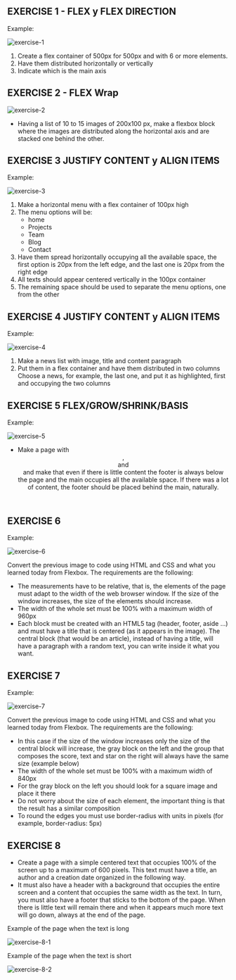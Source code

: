 ## EXERCISE 1 - FLEX y FLEX DIRECTION
Example:

![exercise-1](ejercicio-1.png)

1. Create a flex container of 500px for 500px and with 6 or more elements.
2. Have them distributed horizontally or vertically
3. Indicate which is the main axis

## EXERCISE 2 - FLEX Wrap

![exercise-2](ejercicio-2.png)

- Having a list of 10 to 15 images of 200x100 px, make a flexbox block where the images are distributed along the horizontal axis and are stacked one behind the other.

## EXERCISE 3 JUSTIFY CONTENT y ALIGN ITEMS

Example:


![exercise-3](ejercicio-3.png)

1. Make a horizontal menu with a flex container of 100px high
2. The menu options will be:
    - home
    - Projects
    - Team
    - Blog
    - Contact
3. Have them spread horizontally occupying all the available space, the first option is 20px from the left edge, and the last one is 20px from the right edge
4. All texts should appear centered vertically in the 100px container
5. The remaining space should be used to separate the menu options, one from the other


## EXERCISE 4 JUSTIFY CONTENT y ALIGN ITEMS

Example:

![exercise-4](ejercicio-4.png)

1. Make a news list with image, title and content paragraph
2. Put them in a flex container and have them distributed in two columns
Choose a news, for example, the last one, and put it as highlighted, first and occupying the two columns

## EXERCISE 5 FLEX/GROW/SHRINK/BASIS

Example:

![exercise-5](ejercicio-5.png)

- Make a page with <header>, <main> and <footer> and make that even if there is little content the footer is always below the page and the main occupies all the available space. If there was a lot of content, the footer should be placed behind the main, naturally.

## EXERCISE 6

Example:

![exercise-6](ejercicio-6.png)

Convert the previous image to code using HTML and CSS and what you learned today from Flexbox. The requirements are the following:
- The measurements have to be relative, that is, the elements of the page must adapt to the width of the web browser window. If the size of the window increases, the size of the elements should increase.
- The width of the whole set must be 100% with a maximum width of 960px
- Each block must be created with an HTML5 tag (header, footer, aside ...) and must have a title that is centered (as it appears in the image). The central block (that would be an article), instead of having a title, will have a paragraph with a random text, you can write inside it what you want.

## EXERCISE 7

Example:

![exercise-7](ejercicio-7.png)

Convert the previous image to code using HTML and CSS and what you learned today from Flexbox. The requirements are the following:
- In this case if the size of the window increases only the size of the central block will increase, the gray block on the left and the group that composes the score, text and star on the right will always have the same size (example below)
- The width of the whole set must be 100% with a maximum width of 840px
- For the gray block on the left you should look for a square image and place it there
- Do not worry about the size of each element, the important thing is that the result has a similar composition
- To round the edges you must use border-radius with units in pixels (for example, border-radius: 5px)

## EXERCISE 8

- Create a page with a simple centered text that occupies 100% of the screen up to a maximum of 600 pixels. This text must have a title, an author and a creation date organized in the following way.
- It must also have a header with a background that occupies the entire screen and a content that occupies the same width as the text. In turn, you must also have a footer that sticks to the bottom of the page. When there is little text will remain there and when it appears much more text will go down, always at the end of the page.

Example of the page when the text is long

![exercise-8-1](ejercicio-8-1.png)

Example of the page when the text is short

![exercise-8-2](ejercicio-8-2.png)